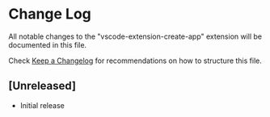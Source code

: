 # Change Log

All notable changes to the "vscode-extension-create-app" extension will be documented in this file.

Check [Keep a Changelog](http://keepachangelog.com/) for recommendations on how to structure this file.

## [Unreleased]

- Initial release